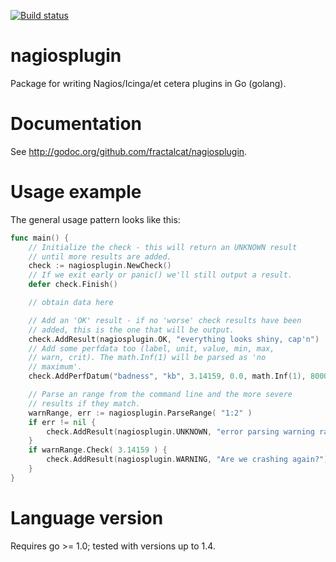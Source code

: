 [![Build status](https://travis-ci.org/fractalcat/nagiosplugin.svg?branch=master)](https://travis-ci.org/fractalcat/nagios-plugin)

# nagiosplugin

Package for writing Nagios/Icinga/et cetera plugins in Go (golang).

# Documentation

See http://godoc.org/github.com/fractalcat/nagiosplugin. 

# Usage example

The general usage pattern looks like this:

```go
func main() {
	// Initialize the check - this will return an UNKNOWN result
	// until more results are added.
	check := nagiosplugin.NewCheck()
	// If we exit early or panic() we'll still output a result.
	defer check.Finish()

	// obtain data here

	// Add an 'OK' result - if no 'worse' check results have been
	// added, this is the one that will be output.
	check.AddResult(nagiosplugin.OK, "everything looks shiny, cap'n")
	// Add some perfdata too (label, unit, value, min, max,
	// warn, crit). The math.Inf(1) will be parsed as 'no
	// maximum'.
	check.AddPerfDatum("badness", "kb", 3.14159, 0.0, math.Inf(1), 8000.0, 9000.0)

	// Parse an range from the command line and the more severe
	// results if they match.
	warnRange, err := nagiosplugin.ParseRange( "1:2" )
	if err != nil {
		check.AddResult(nagiosplugin.UNKNOWN, "error parsing warning range")
	}
	if warnRange.Check( 3.14159 ) {
		check.AddResult(nagiosplugin.WARNING, "Are we crashing again?")
	}
}
```

# Language version

Requires go >= 1.0; tested with versions up to 1.4.
